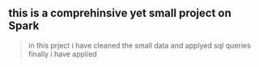 ## this is a comprehinsive yet small project on Spark

> in this prject i have cleaned the small data 
and applyed sql queries 
finally i have applied